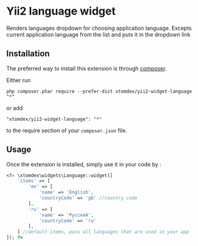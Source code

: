 Yii2 language widget
============================

Renders languages dropdown for choosing application language. Excepts current application language from the list and puts it in the dropdown link

Installation
------------

The preferred way to install this extension is through [composer](http://getcomposer.org/download/).

Either run

```
php composer.phar require --prefer-dist xtomdex/yii2-widget-language "*"
```

or add

```
"xtomdex/yii2-widget-language": "*"
```

to the require section of your `composer.json` file.


Usage
-----

Once the extension is installed, simply use it in your code by  :

```php
<?= \xtomdex\widgets\Language::widget([
    'items' => [ 
        'en' => [
            'name' => 'English',
            'countryCode' => 'gb' //country code 
        ],
        'ru' => [
            'name' => 'Русский',
            'countryCode' => 'ru'
        ],
    ] //default items, pass all languages that are used in your app
]); ?>

```